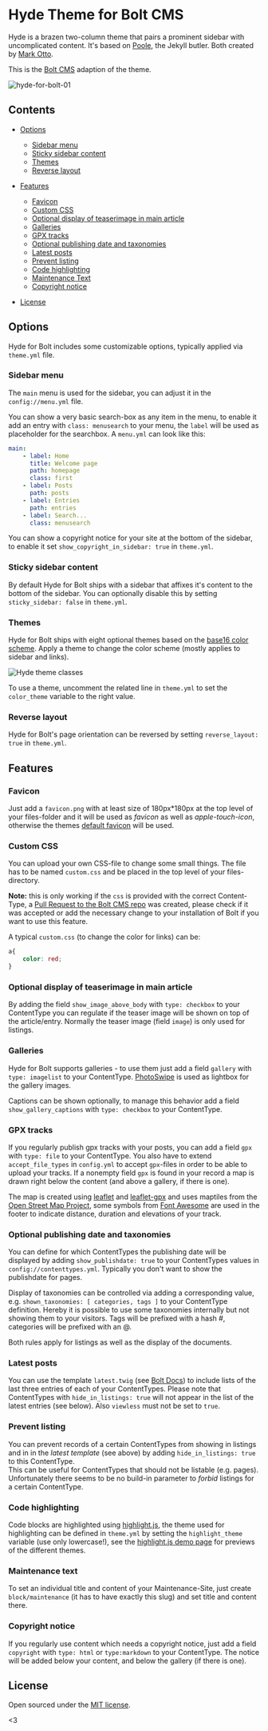 # Hyde Theme for Bolt CMS

Hyde is a brazen two-column theme that pairs a prominent sidebar with uncomplicated content. It's based on [Poole](http://getpoole.com), the Jekyll butler. Both created by [Mark Otto](https://github.com/mdo).

This is the [Bolt CMS](http://bolt.cm/) adaption of the theme.

![hyde-for-bolt-01](https://user-images.githubusercontent.com/7450884/28960604-a62ac4ea-78ff-11e7-830f-5eff2b994056.png)

## Contents

- [Options](#options)

  - [Sidebar menu](#sidebar-menu)
  - [Sticky sidebar content](#sticky-sidebar-content)
  - [Themes](#themes)
  - [Reverse layout](#reverse-layout)

- [Features](#features)

  - [Favicon](#favicon)
  - [Custom CSS](#custom-css)
  - [Optional display of teaserimage in main article](#optional-display-of-teaserimage-in-main-article)
  - [Galleries](#galleries)
  - [GPX tracks](#gpx-tracks)
  - [Optional publishing date and taxonomies](#optional-publishing-date-and-taxonomies)
  - [Latest posts](#latest-posts)
  - [Prevent listing](#prevent-listing)
  - [Code highlighting](#code-highlighting)
  - [Maintenance Text](#maintenance-text)
  - [Copyright notice](#copyright-notice)

- [License](#license)

## Options

Hyde for Bolt includes some customizable options, typically applied via `theme.yml` file.

### Sidebar menu

The `main` menu is used for the sidebar, you can adjust it in the `config://menu.yml` file.

You can show a very basic search-box as any item in the menu, to enable it add
an entry with `class: menusearch` to your menu, the `label` will be used as placeholder
for the searchbox.
A `menu.yml` can look like this:
```yml
main:
    - label: Home
      title: Welcome page
      path: homepage
      class: first
    - label: Posts
      path: posts
    - label: Entries
      path: entries
    - label: Search...
      class: menusearch
```


You can show a copyright notice for your site at the bottom of the sidebar, to enable it set `show_copyright_in_sidebar: true` in `theme.yml`.

### Sticky sidebar content

By default Hyde for Bolt ships with a sidebar that affixes it's content to the bottom of the sidebar. You can optionally disable this by setting `sticky_sidebar: false` in `theme.yml`.

### Themes

Hyde for Bolt ships with eight optional themes based on the [base16 color scheme](https://github.com/chriskempson/base16). Apply a theme to change the color scheme (mostly applies to sidebar and links).

![Hyde theme classes](https://f.cloud.github.com/assets/98681/1817044/e5b0ec06-6f68-11e3-83d7-acd1942797a1.png)

To use a theme, uncomment the related line in `theme.yml` to set the `color_theme` variable to the right value.

### Reverse layout

Hyde for Bolt's page orientation can be reversed by setting `reverse_layout: true` in `theme.yml`.

## Features

### Favicon

Just add a `favicon.png` with at least size of 180px*180px at the top level of your files-folder and it will be used as _favicon_ as well as _apple-touch-icon_, otherwise the themes [default favicon](images/favicon.png) will be used.

### Custom CSS

You can upload your own CSS-file to change some small things.
The file has to be named `custom.css` and be placed in the top level of your files-directory.

__Note:__ this is only working if the `css` is provided with the correct Content-Type,
a [Pull Request to the Bolt CMS repo](https://github.com/bolt/bolt/pull/6964) was created, please check if it was accepted
or add the necessary change to your installation of Bolt if you want to use this feature.

A typical `custom.css` (to change the color for links) can be:
```css
a{
    color: red;
}
```

### Optional display of teaserimage in main article

By adding the field `show_image_above_body` with `type: checkbox` to your ContentType you can regulate if the teaser image will be shown on top of the article/entry. Normally the teaser image (field `image`) is only used for listings.

### Galleries

Hyde for Bolt supports galleries - to use them just add a field `gallery` with `type: imagelist` to your ContentType. [PhotoSwipe](http://photoswipe.com/) is used as lightbox for the gallery images.

Captions can be shown optionally, to manage this behavior add a field `show_gallery_captions` with `type: checkbox` to your ContentType.

### GPX tracks

If you regularly publish gpx tracks with your posts, you can add a field `gpx` with `type: file` to your ContentType. You also have to extend `accept_file_types` in `config.yml` to accept `gpx`-files in order to be able to upload your tracks. If a nonempty field `gpx` is found in your record a map is drawn right below the content (and above a gallery, if there is one).

The map is created using [leaflet](http://leafletjs.com/) and [leaflet-gpx](https://github.com/mpetazzoni/leaflet-gpx) and uses maptiles from the [Open Street Map Project](https://www.openstreetmap.org), some symbols from [Font Awesome](http://fontawesome.io/) are used in the footer to indicate distance, duration and elevations of your track.

### Optional publishing date and taxonomies

You can define for which ContentTypes the publishing date will be displayed by adding `show_publishdate: true` to your ContentTypes values in `config://contenttypes.yml`. Typically you don't want to show the publishdate for pages.

Display of taxonomies can be controlled via adding a corresponding value, e.g. `shown_taxonomies: [ categories, tags ]` to your ContentType definition. Hereby it is possible to use some taxonomies internally but not showing them to your visitors. Tags will be prefixed with a hash #, categories will be prefixed with an @.

Both rules apply for listings as well as the display of the documents.

### Latest posts

You can use the template `latest.twig`
(see [Bolt Docs](https://docs.bolt.cm/3.3/fields/templateselect)) to include
lists of the last three entries of each of your ContentTypes.
Please note that ContentTypes with `hide_in_listings: true` will not appear in
the list of the latest entries (see below). Also `viewless` must not be set to `true`.

### Prevent listing

You can prevent records of a certain ContentTypes from showing in listings and
in in the _latest template_ (see above) by adding `hide_in_listings: true` to
this ContentType.  
This can be useful for ContentTypes that should not be listable (e.g. pages).
Unfortunately there seems to be no build-in parameter to _forbid_ listings for a
certain ContentType.

### Code highlighting

Code blocks are highlighted using [highlight.js](https://highlightjs.org/), the theme used for highlighting can be defined in `theme.yml` by setting the `highlight_theme` variable (use only lowercase!), see the [highlight.js demo page](https://highlightjs.org/static/demo/) for previews of the different themes.

### Maintenance text

To set an individual title and content of your Maintenance-Site, just create `block/maintenance` (it has to have exactly this slug) and set title and content there.

### Copyright notice

If you regularly use content which needs a copyright notice, just add a field `copyright` with `type: html` or `type:markdown` to your ContentType. The notice will be added below your content, and below the gallery (if there is one).

## License

Open sourced under the [MIT license](LICENSE.md).

<3
